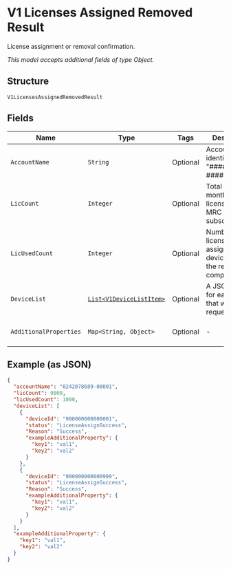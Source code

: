 
# V1 Licenses Assigned Removed Result

License assignment or removal confirmation.

*This model accepts additional fields of type Object.*

## Structure

`V1LicensesAssignedRemovedResult`

## Fields

| Name | Type | Tags | Description | Getter | Setter |
|  --- | --- | --- | --- | --- | --- |
| `AccountName` | `String` | Optional | Account identifier in "##########-#####". | String getAccountName() | setAccountName(String accountName) |
| `LicCount` | `Integer` | Optional | Total number of monthly licenses in an MRC subscription. | Integer getLicCount() | setLicCount(Integer licCount) |
| `LicUsedCount` | `Integer` | Optional | Number of licenses assigned to devices after the request completed. | Integer getLicUsedCount() | setLicUsedCount(Integer licUsedCount) |
| `DeviceList` | [`List<V1DeviceListItem>`](../../doc/models/v1-device-list-item.md) | Optional | A JSON object for each device that was in the request. | List<V1DeviceListItem> getDeviceList() | setDeviceList(List<V1DeviceListItem> deviceList) |
| `AdditionalProperties` | `Map<String, Object>` | Optional | - | Object getAdditionalProperty(String key) | additionalProperty(String key, Object value) |

## Example (as JSON)

```json
{
  "accountName": "0242078689-00001",
  "licCount": 9000,
  "licUsedCount": 1000,
  "deviceList": [
    {
      "deviceId": "900000000000001",
      "status": "LicenseAssignSuccess",
      "Reason": "Success",
      "exampleAdditionalProperty": {
        "key1": "val1",
        "key2": "val2"
      }
    },
    {
      "deviceId": "900000000000999",
      "status": "LicenseAssignSuccess",
      "Reason": "Success",
      "exampleAdditionalProperty": {
        "key1": "val1",
        "key2": "val2"
      }
    }
  ],
  "exampleAdditionalProperty": {
    "key1": "val1",
    "key2": "val2"
  }
}
```

